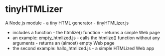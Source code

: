 # tinyHTMLizer
A Node.js module - a tiny HTML generator - tinyHTMLizer.js
* includes a function - the htmlize() function - returns a simple Web page
* an example: empty_htmlized.js - calls the htmlize() function without any arguments - returns an (almost) empty Web page
* the second example: hallo_htmlized.js - a simple HTMLized Web app
